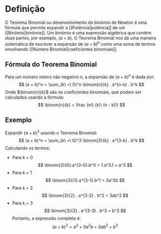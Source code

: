 # Definição
O Teorema Binomial ou desenvolvimento do binômio de Newton é uma fórmula que permite expandir a [[Potência|potência]] de um [[Binômio|binômio]]. Um binômio é uma expressão algébrica que contém duas partes, por exemplo, $(a + b)$. O Teorema Binomial nos dá uma maneira sistemática de escrever a expansão de $(a + b)^n$ como uma soma de termos envolvendo [[Número Binomial|coeficientes binomiais]].

## Fórmula do Teorema Binomial
Para um número inteiro não negativo $n$, a expansão de $(a + b)^n$ é dada por:
$$ (a + b)^n = \sum_{k\ =\ 0}^n \binom{n}{k} . a^{n-k} . b^k $$
Onde $\binom{n}{k}$ são os coeficientes binomiais, que podem ser calculados usando a fórmula:
$$ \binom{n}{k} = \frac {n!} {k!\ (n - k)!} $$
## Exemplo
Expandir $(a + b)^3$ usando o Teorema Binomial:
$$ (a + b)^n = \sum_{k\ =\ 0}^3 \binom{3}{k} . a^{3-k} . b^k $$
Calculando os termos:
- Para k = 0
	$$
	\binom{3}{0}.a^{3-0}.b^0
	= 1.a^3.1
	= a^3
	$$
- Para k = 1
	$$
	\binom{3}{1}.a^{3-1}.b^1
	= 3a^2b
	$$
- Para k = 2
	$$
	\binom{3}{2} . a^{3-2} . b^2
	= 3ab^2
	$$
- Para k = 3
	$$
	\binom{3}{3} . a^{3-3} . b^3
	= b^3
	$$
Portanto, a expressão completa é:
$$ (a + b)^3 = a^3 + 3a^2b + 3ab^2 + b^3 $$

